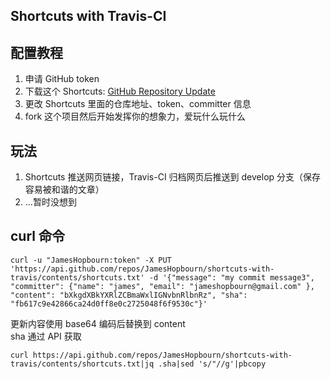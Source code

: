 ## Shortcuts with Travis-CI

## 配置教程
1. 申请 GitHub token
2. 下载这个 Shortcuts: [GitHub Repository Update](https://www.icloud.com/shortcuts/f8fa8b7b0b4e41098bfe0c071c1ed6f1)
3. 更改 Shortcuts 里面的仓库地址、token、committer 信息
4. fork 这个项目然后开始发挥你的想象力，爱玩什么玩什么

## 玩法
1. Shortcuts 推送网页链接，Travis-CI 归档网页后推送到 develop 分支（保存容易被和谐的文章）
2. ...暂时没想到

## curl 命令
```
curl -u "JamesHopbourn:token" -X PUT 'https://api.github.com/repos/JamesHopbourn/shortcuts-with-travis/contents/shortcuts.txt' -d '{"message": "my commit message3",  "committer": {"name": "james", "email": "jameshopbourn@gmail.com" }, "content": "bXkgdXBkYXRlZCBmaWxlIGNvbnRlbnRz", "sha": "fb617c9e42866ca24d0ff8e0c2725048f6f9530c"}'
```

更新内容使用 base64 编码后替换到 content  
sha 通过 API 获取  
```
curl https://api.github.com/repos/JamesHopbourn/shortcuts-with-travis/contents/shortcuts.txt|jq .sha|sed 's/"//g'|pbcopy
```
